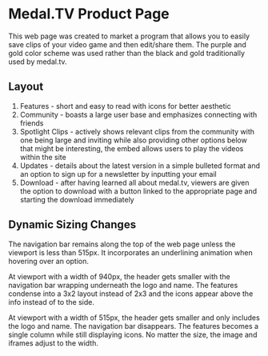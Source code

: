 # Medal.TV Product Page
This web page was created to market a program that allows you to easily save clips of your video game and then edit/share them. The purple and gold color scheme was used rather than the black and gold traditionally used by medal.tv.

## Layout
1. Features - short and easy to read with icons for better aesthetic
2. Community - boasts a large user base and emphasizes connecting with friends
3. Spotlight Clips - actively shows relevant clips from the community with one being large and inviting while also providing other options below that might be interesting, the embed allows users to play the videos within the site
4. Updates - details about the latest version in a simple bulleted format and an option to sign up for a newsletter by inputting your email
5. Download - after having learned all about medal.tv, viewers are given the option to download with a button linked to the appropriate page and starting the download immediately

## Dynamic Sizing Changes
The navigation bar remains along the top of the web page unless the viewport is less than 515px. It incorporates an underlining animation when hovering over an option.

At viewport with a width of 940px, the header gets smaller with the navigation bar wrapping underneath the logo and name. The features condense into a 3x2 layout instead of 2x3 and the icons appear above the info instead of to the side. 

At viewport with a width of 515px, the header gets smaller and only includes the logo and name. The navigation bar disappears. The features becomes a single column while still displaying icons.
No matter the size, the image and iframes adjust to the width.
